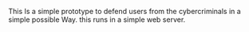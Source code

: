 This Is a simple prototype to defend users from the cybercriminals in a simple possible Way. this runs in a simple web server.
